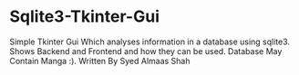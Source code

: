 # Sqlite3-Tkinter-Gui
Simple Tkinter Gui Which analyses information in a database using sqlite3. Shows Backend and Frontend and how they can be used. Database May Contain Manga :).
Written By Syed Almaas Shah

